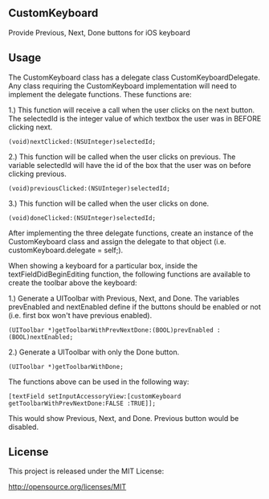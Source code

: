 ## CustomKeyboard

Provide Previous, Next, Done buttons for iOS keyboard

## Usage

The CustomKeyboard class has a delegate class CustomKeyboardDelegate. Any class requiring the CustomKeyboard implementation will need to implement the delegate functions. These functions are:

1.) This function will receive a call when the user clicks on the next button. The selectedId is the integer value of which textbox the user was in BEFORE clicking next.

```
(void)nextClicked:(NSUInteger)selectedId;
```

2.) This function will be called when the user clicks on previous. The variable selectedId will have the id of the box that the user was on before clicking previous.

```
(void)previousClicked:(NSUInteger)selectedId;
```

3.) This function will be called when the user clicks on done.

```
(void)doneClicked:(NSUInteger)selectedId;
```


After implementing the three delegate functions, create an instance of the CustomKeyboard class and assign the delegate to that object (i.e. customKeyboard.delegate = self;).

When showing a keyboard for a particular box, inside the textFieldDidBeginEditing function, the following functions are available to create the toolbar above the keyboard:

1.) Generate a UIToolbar with Previous, Next, and Done. The variables prevEnabled and nextEnabled define if the buttons should be enabled or not (i.e. first box won't have previous enabled).

```
(UIToolbar *)getToolbarWithPrevNextDone:(BOOL)prevEnabled :(BOOL)nextEnabled;
```

2.) Generate a UIToolbar with only the Done button.

```
(UIToolbar *)getToolbarWithDone;
```
	

The functions above can be used in the following way:

```
[textField setInputAccessoryView:[customKeyboard getToolbarWithPrevNextDone:FALSE :TRUE]];
```

This would show Previous, Next, and Done. Previous button would be disabled.


## License

This project is released under the MIT License:

http://opensource.org/licenses/MIT
